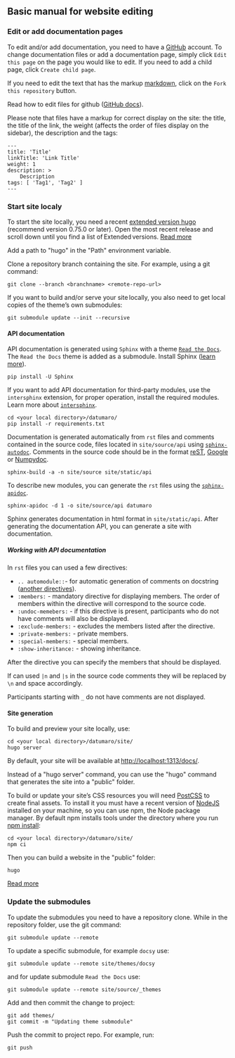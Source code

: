## Basic manual for website editing

### Edit or add documentation pages

To edit and/or add documentation, you need to have a [GitHub](https://github.com/login) account.
To change documentation files or add a documentation page,
simply click `Edit this page` on the page you would like to edit.
If you need to add a child page, click `Create child page`.

If you need to edit the text that has the markup [markdown](https://github.com/adam-p/markdown-here/wiki/Markdown-Cheatsheet),
click on the `Fork this repository` button.

Read how to edit files for github ([GitHub docs](https://docs.github.com/en/github/managing-files-in-a-repository/editing-files-in-another-users-repository)).

Please note that files have a markup for correct display on the site:
the title, the title of the link, the weight (affects the order of files
display on the sidebar), the description and the tags:

    ---
    title: 'Title'
    linkTitle: 'Link Title'
    weight: 1
    description: >
        Description
    tags: [ 'Tag1', 'Tag2' ]
    ---

### Start site localy

To start the site locally, you need a recent [extended version hugo](https://github.com/gohugoio/hugo/releases)
(recommend version 0.75.0 or later).
Open the most recent release and scroll down until you find
a list of Extended versions. [Read more](https://gohugo.io/getting-started/installing/#quick-install)

Add a path to "hugo" in the "Path" environment variable.

Clone a repository branch containing the site. For example,
using a git command:

    git clone --branch <branchname> <remote-repo-url>

If you want to build and/or serve your site locally,
you also need to get local copies of the theme’s own submodules:

    git submodule update --init --recursive

#### API documentation

API documentation is generated using `Sphinx` with a theme
[`Read the Docs`](https://docs.readthedocs.io/en/stable/intro/getting-started-with-sphinx.html).
The `Read the Docs` theme is added as a submodule.
Install Sphinx ([learn more](https://www.sphinx-doc.org/en/master/index.html)).

    pip install -U Sphinx

If you want to add API documentation for third-party modules,
use the `intersphinx` extension, for proper operation,
install the required modules.
Learn more about [`intersphinx`](https://www.sphinx-doc.org/en/master/usage/extensions/intersphinx.html).

    cd <your local directory>/datumaro/
    pip install -r requirements.txt

Documentation is generated automatically from `rst` files and comments
contained in the source code, files located in `site/source/api` using
[`sphinx-autodoc`](https://www.sphinx-doc.org/en/master/usage/extensions/autodoc.html).
Comments in the source code should be in the format [reST](https://www.sphinx-doc.org/en/master/index.html),
[Google](https://github.com/google/styleguide/blob/gh-pages/pyguide.md#38-comments-and-docstrings) or
[Numpydoc](https://numpydoc.readthedocs.io/en/latest/format.html#).

    sphinx-build -a -n site/source site/static/api

To describe new modules, you can generate the `rst` files using the
[`sphinx-apidoc`](https://www.sphinx-doc.org/en/master/man/sphinx-apidoc.html).

    sphinx-apidoc -d 1 -o site/source/api datumaro

Sphinx generates documentation in html format in `site/static/api`.
After generating the documentation API,
you can generate a site with documentation.

##### Working with API documentation

In `rst` files you can used a few directives:
- `.. automodule::`- for automatic generation of comments on docstring
    ([another directives](https://www.sphinx-doc.org/en/master/usage/extensions/autodoc.html?highlight=private#directives)).
- `:members:` - mandatory directive for displaying members. The order of
    members within the directive will correspond to the source code.
- `:undoc-memebers:` - if this directive is present,
    participants who do not have comments will also be displayed.
- `:exclude-members:` - excludes the members listed after the directive.
- `:private-members:` - private members.
- `:special-members:` - special members.
- `:show-inheritance:` - showing inheritance.

After the directive you can specify the members that should be displayed.

If can used `|n` and `|s` in the source code comments they will
be replaced by `\n` and space accordingly.

Participants starting with `_` do not have comments are not displayed.

#### Site generation

To build and preview your site locally, use:

    cd <your local directory>/datumaro/site/
    hugo server

By default, your site will be available at <http://localhost:1313/docs/>.

Instead of a "hugo server" command, you can use the "hugo" command
that generates the site into a "public" folder.

To build or update your site’s CSS resources you will need [PostCSS](https://postcss.org/)
to create final assets.
To install it you must have a recent version of [NodeJS](https://nodejs.org/en/)
installed on your machine,
so you can use npm, the Node package manager.
By default npm installs tools under the directory
where you run [npm install](https://docs.npmjs.com/cli/v6/commands/npm-install#description):

    cd <your local directory>/datumaro/site/
    npm ci

Then you can build a website in the "public" folder:

    hugo

[Read more](https://www.docsy.dev/docs/getting-started/)

### Update the submodules

To update the submodules you need to have a repository clone.
While in the repository folder,
use the git command:

    git submodule update --remote

To update a specific submodule, for example `docsy` use:

    git submodule update --remote site/themes/docsy

and for update submodule `Read the Docs` use:

    git submodule update --remote site/source/_themes

Add and then commit the change to project:

    git add themes/
    git commit -m "Updating theme submodule"

Push the commit to project repo. For example, run:

    git push
